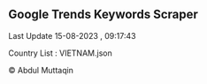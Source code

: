 

## Google Trends Keywords Scraper 
 
Last Update 15-08-2023 , 09:17:43

Country List :
VIETNAM.json



© Abdul Muttaqin 
